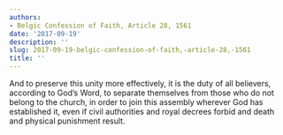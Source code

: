 ```yaml
---
authors:
- Belgic Confession of Faith, Article 28, 1561
date: '2017-09-19'
description: ''
slug: 2017-09-19-belgic-confession-of-faith,-article-28,-1561
title: ''
---
```

And to preserve this unity more effectively,
it is the duty of all believers,
according to God’s Word,
to separate themselves
from those who do not belong to the church,
in order to join this assembly
wherever God has established it,
even if civil authorities and royal decrees forbid
and death and physical punishment result.



